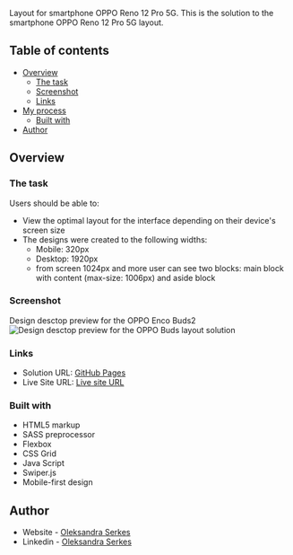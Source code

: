 Layout for smartphone OPPO Reno 12 Pro 5G.
This is the solution to the smartphone OPPO Reno 12 Pro 5G layout.

## Table of contents

- [Overview](#overview)
  - [The task](#the-task)
  - [Screenshot](#screenshot)
  - [Links](#links)
- [My process](#my-process)
  - [Built with](#built-with)
- [Author](#author)

## Overview

### The task

Users should be able to:

- View the optimal layout for the interface depending on their device's screen size
- The designs were created to the following widths:
  - Mobile: 320px
  - Desktop: 1920px
  - from screen 1024px and more user can see two blocks: main block with content (max-size: 1006px) and aside block

### Screenshot

Design desctop preview for the OPPO Enco Buds2
![Design desctop preview for the OPPO Buds layout solution](./img/desctop-image.png)

### Links

- Solution URL: [GitHub Pages](https://github.com/OlSerkes/oppo-reno-12pro-5g)
- Live Site URL: [Live site URL](https://olserkes.github.io/oppo-reno-12pro-5g/)

### Built with

- HTML5 markup
- SASS preprocessor
- Flexbox
- CSS Grid
- Java Script
- Swiper.js
- Mobile-first design

## Author

- Website - [Oleksandra Serkes](https://github.com/OlSerkes)
- Linkedin - [Oleksandra Serkes](https://www.linkedin.com/in/oleksandra-serkes-65580620a/)
